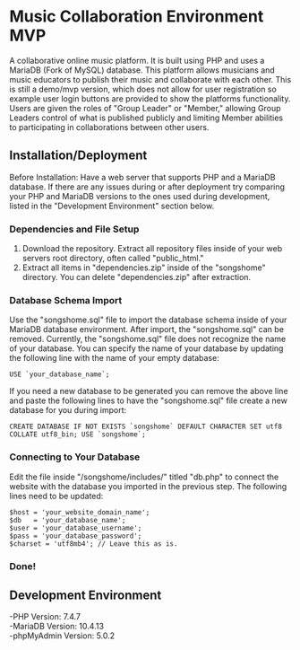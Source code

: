 # Music Collaboration Environment MVP

A collaborative online music platform. It is built using PHP and uses a MariaDB (Fork of MySQL) database.
This platform allows musicians and music educators to publish their music and collaborate with each other.
This is still a demo/mvp version, which does not allow for user registration so example user login buttons are provided
to show the platforms functionality. Users are given the roles of "Group Leader" or "Member," allowing Group Leaders
control of what is published publicly and limiting Member abilities to participating in collaborations between other users.

## Installation/Deployment

Before Installation: Have a web server that supports PHP and a MariaDB database. If there are
any issues during or after deployment try comparing your PHP and MariaDB versions to the ones used during development,
listed in the "Development Environment" section below.

### Dependencies and File Setup
1. Download the repository. Extract all repository files inside of your web servers root directory, often called "public_html."
2. Extract all items in "dependencies.zip" inside of the "songshome" directory. You can delete "dependencies.zip" after extraction.

### Database Schema Import
Use the "songshome.sql" file to import the database schema inside of your MariaDB database environment. After import, the "songshome.sql"
can be removed. Currently, the "songshome.sql" file does not recognize the name of your database. You can specify the name of your database by
updating the following line with the name of your empty database:

```USE `your_database_name`;```
  
If you need a new database to be generated you can remove the above line and paste the following lines to have the "songshome.sql" file create a new database for you during import:
  
```CREATE DATABASE IF NOT EXISTS `songshome` DEFAULT CHARACTER SET utf8 COLLATE utf8_bin; USE `songshome`;``` 

### Connecting to Your Database
Edit the file inside "/songshome/includes/" titled "db.php" to connect the website with the database you imported in the previous step.
The following lines need to be updated:
```
$host = 'your_website_domain_name';
$db   = 'your_database_name';
$user = 'your_database_username';
$pass = 'your_database_password';
$charset = 'utf8mb4'; // Leave this as is.
```

### Done!

## Development Environment
-PHP Version: 7.4.7
<br>-MariaDB Version: 10.4.13 
<br>-phpMyAdmin Version: 5.0.2

